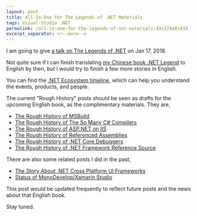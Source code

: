 ```yaml
---
layout: post
title: All-In-One for The Legends of .NET Materials
tags: Visual-Studio .NET
permalink: /all-in-one-for-the-legends-of-net-materials-43c374a01433
excerpt_separator: <!--more-->
---
```


I am going to give [a talk on The Legends of .NET](https://mvpdaysv-conference2017-1.busyconf.com/activities/59ebb3464ee06baeb80001c9) on Jan 17, 2018.

Not quite sure if I can finish translating [my Chinese book .NET Legend](https://nianbiao.lextudio.com/) to English by then, but I would try to finish a few more stories in English.

You can find the [.NET Ecosystem timeline](https://corefx.lextudio.com/), which can help you understand the events, products, and people.

The current "Rough History" posts should be seen as drafts for the upcoming English book, as the complimentary materials. They are,

* [The Rough History of MSBuild](/the-rough-history-of-msbuild-cc72a217fa98)
* [The Rough History of The So Many C# Compilers](/the-rough-history-of-the-so-many-c-compilers-f3a85500707c)
* [The Rough History of ASP.NET on IIS](/the-rough-history-of-asp-net-on-iis-8f49e2bcefcd)
* [The Rough History of Referenced Assemblies](/the-rough-history-of-referenced-assemblies-7d752d92c18c)
* [The Rough History of .NET Core Debuggers](/the-rough-history-of-net-core-debuggers-b9fb206dc4aa)
* [The Rough History of .NET Framework Reference Source](/posts/the-rough-history-of-microsoft-reference-source/)

There are also some related posts I did in the past,

* [The Story About .NET Cross Platform UI Frameworks](/the-story-about-net-cross-platform-ui-frameworks-dd4a9433d0ea)
* [Status of MonoDevelop/Xamarin Studio](/status-of-monodevelop-xamarin-studio-253da80d022c)

This post would be updated frequently to reflect future posts and the news about that English book.

Stay tuned.
